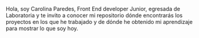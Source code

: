 Hola, soy Carolina Paredes, Front End developer Junior, egresada de Laboratoria y te invito a conocer mi repositorio dónde encontrarás los proyectos en los que he trabajado y de dónde he obtenido mi aprendizaje para mostrar lo que soy hoy.
